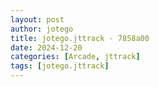 ```yaml
---
layout: post
author: jotego
title: jotego.jttrack - 7858a00
date: 2024-12-20
categories: [Arcade, jttrack]
tags: [jotego.jttrack]
---
```


